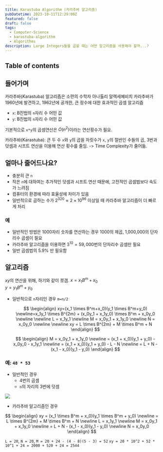 ```yaml
---
title: Karastuba Algorithm (카라추바 알고리즘)
pubDatetime: 2023-10-11T12:29:00Z
featured: false
draft: false
tags:
  - Computer-Science
  - karastuba-algorithm
  - Algorithms
description: Large Integers들을 곱할 때는 어떤 알고리즘을 사용해야 할까...?
---
```


## Table of contents

## 들어가며

카라추바(Karastuba) 알고리즘은 소련의 수학자 아나톨리 알렉세예비치 카라추바가 1960년에 발견하고, 1962년에 공개한, 큰 정수에 대한 효과적인 곱셈 알고리즘

- `x`: B진법의 `n`자리 수 어떤 값
- `y`: B진법의 `n`자리 수 어떤 값

기본적으로 `x*y`의 곱셈연산은 $O(n^2)$이라는 연산횟수가 필요.

카라추바(Karastuba): 큰 두 수 `x`와 `y`의 곱을 자릿수가 `x`, `y`의 절반인 수들의 곱, 3번과 덧셈과 시프트 연산을 이용해 연산 횟수를 줄임. -> Time Complexity가 줄어듦.

## 얼마나 줄어드나요?

- 충분히 큰 `n`
- 작은 `n`에 대하여는 추가적인 덧셈과 시프트 연산 때문에, 고전적인 곱셈법보다 속도가 느려짐
- 컴퓨터의 환경에 따라 효율성에 차이가 있음
- 일반적으로 곱하는 수가 $2^{320} ≈ 2×10^{96}$ 이상일 때 카라추바 알고리즘이 더 빠르게 처리

### 예

- 일반적인 방법은 1000자리 숫자를 연산하는 경우 1000의 제곱, 1,000,000의 단자리수 곱셈이 필요
- 카라추바 알고리즘을 이용하면 $3^{10}=59,000$번의 단자리수 곱셈만 필요
- 일반 곱셈법의 5.9% 만 필요함

## 알고리즘

$xy$의 연산을 위해, 하기와 같이 쪼갬.
$x=x_1B^m+x_0$  
$y=y_1B^m+y_0$

- 일반적으로 `n`자리인 경우 `m=n/2`

  $$
  \begin{align}
  xy=(x_1 \times B^m+x_0)(y_1 \times B^m+y_0)
  \newline=x_1y_1 \times B^{2m} + (x_0y_1 + x_1y_0) \times B^m + x_0y_0
  \newline
  \newline L = x_1y_1
  \newline M = x_0y_1 + x_1y_0
  \newline N = x_0y_0
  \newline
  \newline xy = L \times B^{2m} + M \times B^m + N
  \end{align}
  $$

  $$
  \begin{align}
  M = x_0y_1 + x_1y_0
  \newline = (x_1 + x_0)(y_1 + y_0) - x_0y_0 - x_1y_1
  \newline = (x_1 + x_0)(y_1 + y_0) - L - N
  \newline = L + N - (x_1 - x_0)(y_1 - y_0)
  \end{align}
  $$

### 예: `48 * 53`

- 일반적인 경우
  - 4번의 곱셈
  - `n`의 자리의 3번에 덧셈

![](https://res.cloudinary.com/gyunseo-blog/image/upload/v1698669625/karastuba-algorithm-1697000260795.jpeg)

- 카라추바 알고리즘인 경우

$$
\begin{align}
xy = (x_1 \times B^m + x_0)(y_1 \times B^m + y_0)
\newline = L \times B^{2m} + M \times B^m + N
\newline L = x_1y_1
\newline M = x_0y_1 + x_1y_0
\newline = L + N - (x_1 - x_0)(y_1 - y_0)
\newline N = x_0y_0
\end{align}
$$

`L = 20`, `N = 20`, `M = 20 + 24 - (4 - 8)(5 - 3) = 52`
`xy = 20 * 10^2 + 52 * 10^1 + 24 = 2000 + 520 + 24 = 2544`
